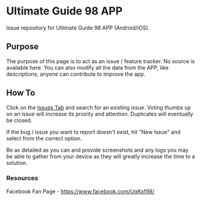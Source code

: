 # Ultimate Guide 98 APP

Issue repository for Ultimate Guide 98 APP (Android/iOS).

## Purpose

The purpose of this page is to act as an issue / feature tracker. No source is available here. You can also modify all the data from the APP, like descriptions, anyone can contribute to improve the app.

## How To

Click on the [Issues Tab](https://github.com/finalpets/ultimate-guide-98-data/issues) and search for an existing issue. Voting thumbs up on an issue will increase its priority and attention. Duplicates will eventually be closed.

If the bug / issue you want to report doesn't exist, hit "New Issue" and select from the correct option.

Be as detailed as you can and provide screenshots and any logs you may be able to gather from your device as they will greatly increase the time to a solution.

### Resources

Facebook Fan Page - https://www.facebook.com/UgKof98/
